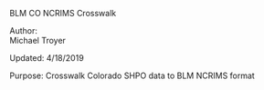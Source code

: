 BLM CO NCRIMS Crosswalk

Author:             
Michael Troyer 

Updated:
4/18/2019

Purpose: Crosswalk Colorado SHPO data to BLM NCRIMS format